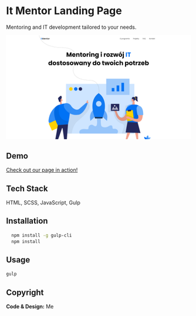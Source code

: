 # It Mentor Landing Page

Mentoring and IT development tailored to your needs.

[<img src="./github/hero.png" alt="Page Screenshot">](https://marcing20067.github.io/it-mentor/)

## Demo

[Check out our page in action!](https://marcing20067.github.io/it-mentor/)

## Tech Stack

HTML, SCSS, JavaScript, Gulp

## Installation

```bash
  npm install -g gulp-cli
  npm install
```

## Usage

```bash
gulp
```

## Copyright

**Code & Design:** Me
